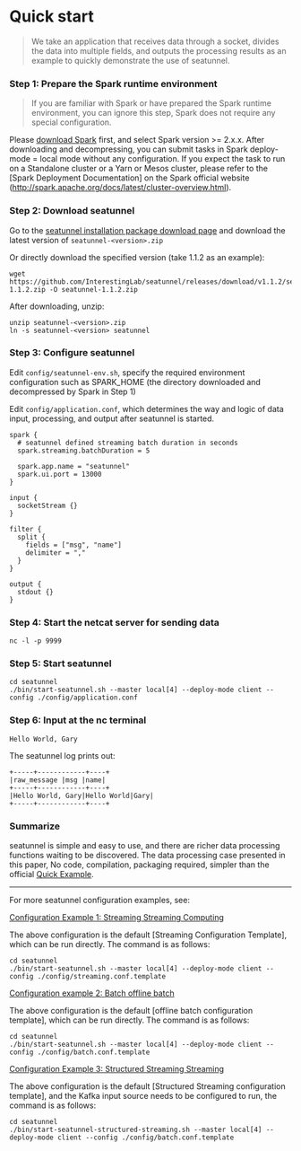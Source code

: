 # Quick start

> We take an application that receives data through a socket, divides the data into multiple fields, and outputs the processing results as an example to quickly demonstrate the use of seatunnel.

### Step 1: Prepare the Spark runtime environment

> If you are familiar with Spark or have prepared the Spark runtime environment, you can ignore this step, Spark does not require any special configuration.

Please [download Spark](http://spark.apache.org/downloads.html) first, and select Spark version >= 2.x.x. After downloading and decompressing, you can submit tasks in Spark deploy-mode = local mode without any configuration.
If you expect the task to run on a Standalone cluster or a Yarn or Mesos cluster, please refer to the [Spark Deployment Documentation] on the Spark official website (http://spark.apache.org/docs/latest/cluster-overview.html).

### Step 2: Download seatunnel

Go to the [seatunnel installation package download page](https://github.com/InterestingLab/seatunnel/releases/latest) and download the latest version of `seatunnel-<version>.zip`

Or directly download the specified version (take 1.1.2 as an example):

````
wget https://github.com/InterestingLab/seatunnel/releases/download/v1.1.2/seatunnel-1.1.2.zip -O seatunnel-1.1.2.zip
````

After downloading, unzip:

````
unzip seatunnel-<version>.zip
ln -s seatunnel-<version> seatunnel
````

### Step 3: Configure seatunnel

Edit `config/seatunnel-env.sh`, specify the required environment configuration such as SPARK_HOME (the directory downloaded and decompressed by Spark in Step 1)

Edit `config/application.conf`, which determines the way and logic of data input, processing, and output after seatunnel is started.

````
spark {
  # seatunnel defined streaming batch duration in seconds
  spark.streaming.batchDuration = 5

  spark.app.name = "seatunnel"
  spark.ui.port = 13000
}

input {
  socketStream {}
}

filter {
  split {
    fields = ["msg", "name"]
    delimiter = ","
  }
}

output {
  stdout {}
}

````

### Step 4: Start the netcat server for sending data

````
nc -l -p 9999
````


### Step 5: Start seatunnel

````
cd seatunnel
./bin/start-seatunnel.sh --master local[4] --deploy-mode client --config ./config/application.conf

````

### Step 6: Input at the nc terminal

````
Hello World, Gary
````
The seatunnel log prints out:

````
+-----+------------+----+
|raw_message |msg |name|
+-----+------------+----+
|Hello World, Gary|Hello World|Gary|
+-----+------------+----+
````


### Summarize

seatunnel is simple and easy to use, and there are richer data processing functions waiting to be discovered. The data processing case presented in this paper,
No code, compilation, packaging required, simpler than the official [Quick Example](https://spark.apache.org/docs/latest/streaming-programming-guide.html#a-quick-example).


---

For more seatunnel configuration examples, see:

[Configuration Example 1: Streaming Streaming Computing](https://github.com/InterestingLab/seatunnel/blob/master/config/streaming.conf.template)

The above configuration is the default [Streaming Configuration Template], which can be run directly. The command is as follows:

````
cd seatunnel
./bin/start-seatunnel.sh --master local[4] --deploy-mode client --config ./config/streaming.conf.template

````

[Configuration example 2: Batch offline batch](https://github.com/InterestingLab/seatunnel/blob/master/config/batch.conf.template)

The above configuration is the default [offline batch configuration template], which can be run directly. The command is as follows:

````
cd seatunnel
./bin/start-seatunnel.sh --master local[4] --deploy-mode client --config ./config/batch.conf.template

````

[Configuration Example 3: Structured Streaming Streaming](https://github.com/InterestingLab/seatunnel/blob/master/config/structuredstreaming.conf.template)

The above configuration is the default [Structured Streaming configuration template], and the Kafka input source needs to be configured to run, the command is as follows:

````
cd seatunnel
./bin/start-seatunnel-structured-streaming.sh --master local[4] --deploy-mode client --config ./config/batch.conf.template

````